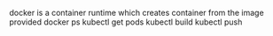 docker is a container runtime which creates container from the image provided
docker ps
kubectl get pods
kubectl build
kubectl push
